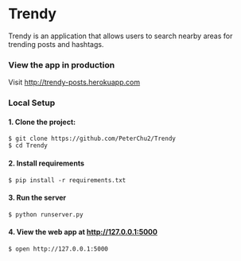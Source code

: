 # Trendy

Trendy is an application that allows users to search nearby areas for trending posts and hashtags.

### View the app in production

Visit http://trendy-posts.herokuapp.com

### Local Setup

#### 1. Clone the project:

    $ git clone https://github.com/PeterChu2/Trendy
    $ cd Trendy

#### 2. Install requirements
    $ pip install -r requirements.txt

#### 3. Run the server
    $ python runserver.py

#### 4. View the web app at http://127.0.0.1:5000
    $ open http://127.0.0.1:5000
